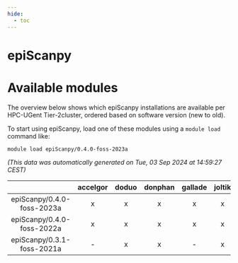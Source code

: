 ```yaml
---
hide:
  - toc
---
```


epiScanpy
=========

# Available modules


The overview below shows which epiScanpy installations are available per HPC-UGent Tier-2cluster, ordered based on software version (new to old).

To start using epiScanpy, load one of these modules using a `module load` command like:

```shell
module load epiScanpy/0.4.0-foss-2023a
```

*(This data was automatically generated on Tue, 03 Sep 2024 at 14:59:27 CEST)*  

| |accelgor|doduo|donphan|gallade|joltik|shinx|skitty|
| :---: | :---: | :---: | :---: | :---: | :---: | :---: | :---: |
|epiScanpy/0.4.0-foss-2023a|x|x|x|x|x|x|x|
|epiScanpy/0.4.0-foss-2022a|x|x|x|x|x|-|x|
|epiScanpy/0.3.1-foss-2021a|-|x|x|-|x|-|x|
